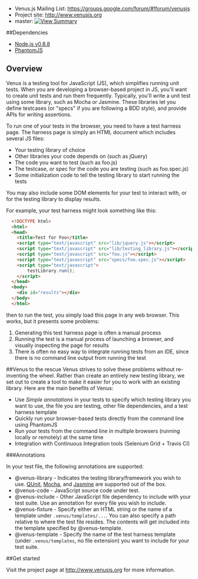 * Venus.js Mailing List: https://groups.google.com/forum/#!forum/venusjs
* Project site: http://www.venusjs.org
* master: [![View Summary](https://secure.travis-ci.org/linkedin/venus.js.png?branch=master)](http://travis-ci.org/#!/linkedin/venus.js/branch_summary)

##Dependencies

* [Node.js v0.8.8](http://nodejs.org/dist/v0.8.8/)
* [PhantomJS](http://www.phantomjs.org)

## Overview

Venus is a testing tool for JavaScript (JS), which simplifies running unit tests. When you are developing a browser-based project in JS,
you'll want to create unit tests and run them frequently. Typically, you'll write a unit test using some library, such as Mocha or Jasmine.
These libraries let you define testcases (or "specs" if you are following a BDD style), and provide APIs for writing assertions.

To run one of your tests in the browser, you need to have a test harness page. The harness page is simply an HTML document which includes
several JS files:

* Your testing library of choice
* Other libraries your code depends on (such as jQuery)
* The code you want to test (such as foo.js)
* The testcase, or spec for the code you are testing (such as foo.spec.js)
* Some initialization code to tell the testing library to start running the tests

You may also include some DOM elements for your test to interact with, or for the testing library to display results.

For example, your test harness might look something like this:

```html
  <!DOCTYPE html>
  <html>
  <head>
    <title>Test for Foo</title>
    <script type="text/javascript" src="lib/jquery.js"></script>
    <script type="text/javascript" src="lib/testing_library.js"></script>
    <script type="text/javascript" src="foo.js"></script>
    <script type="text/javascript" src="specs/foo.spec.js"></script>
    <script type="text/javascript">
        testLibrary.run();
    </script>
  </head>
  <body>
    <div id="results"></div>
  </body>
  </html>
```
then to run the test, you simply load this page in any web browser. This works, but it presents some problems:

  1. Generating this test harness page is often a manual process
  2. Running the test is a manual process of launching a browser, and visually inspecting the page for results
  3. There is often no easy way to integrate running tests from an IDE, since there is no command line output from running the test

##Venus to the rescue
Venus strives to solve these problems without re-inventing the wheel. Rather than create an entirely new testing library, we set out to create
a tool to make it easier for you to work with an existing library. Here are the main benefits of Venus:

  * Use *Simple annotations* in your tests to specify which testing library you want to use, the file you are testing, other file dependencies,
    and a test harness template
  * Quickly run your browser-based tests directly from the command line using PhantomJS
  * Run your tests from the command line in multiple browsers (running locally or remotely) at the same time
  * Integration with Continuous Integration tools (Selenium Grid + Travis CI)

###Annotations

In your test file, the following annotations are supported:

* @venus-library - Indicates the testing library/framework you wish to use.  [QUnit](http://www.qunitjs.com), [Mocha](http://mochajs.org/), and [Jasmine](http://pivotal.github.com/jasmine/) are supported out of the box.
* @venus-code - JavaScript source code under test.
* @venus-include - Other JavaScript file dependency to include with your test suite.  Use an annotation for every file you wish to include.
* @venus-fixture - Specify either an HTML string or the name of a template under `.venus/templates/...`.  You can also specify a path relative to where the test file resides. The contents will get included into the template specified by @venus-template.
* @venus-template - Specify the name of the test harness template (under `.venus/templates`, no file extension) you want to include for your test suite.

##Get started

Visit the project page at http://www.venusjs.org for more information.
